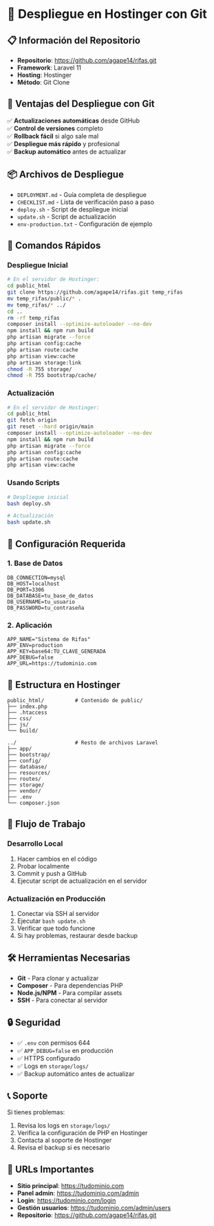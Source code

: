# 🚀 Despliegue en Hostinger con Git

## 📋 Información del Repositorio

- **Repositorio**: https://github.com/agape14/rifas.git
- **Framework**: Laravel 11
- **Hosting**: Hostinger
- **Método**: Git Clone

## 🎯 Ventajas del Despliegue con Git

✅ **Actualizaciones automáticas** desde GitHub  
✅ **Control de versiones** completo  
✅ **Rollback fácil** si algo sale mal  
✅ **Despliegue más rápido** y profesional  
✅ **Backup automático** antes de actualizar  

## 📦 Archivos de Despliegue

- `DEPLOYMENT.md` - Guía completa de despliegue
- `CHECKLIST.md` - Lista de verificación paso a paso
- `deploy.sh` - Script de despliegue inicial
- `update.sh` - Script de actualización
- `env-production.txt` - Configuración de ejemplo

## 🚀 Comandos Rápidos

### **Despliegue Inicial**
```bash
# En el servidor de Hostinger:
cd public_html
git clone https://github.com/agape14/rifas.git temp_rifas
mv temp_rifas/public/* .
mv temp_rifas/* ../
cd ..
rm -rf temp_rifas
composer install --optimize-autoloader --no-dev
npm install && npm run build
php artisan migrate --force
php artisan config:cache
php artisan route:cache
php artisan view:cache
php artisan storage:link
chmod -R 755 storage/
chmod -R 755 bootstrap/cache/
```

### **Actualización**
```bash
# En el servidor de Hostinger:
cd public_html
git fetch origin
git reset --hard origin/main
composer install --optimize-autoloader --no-dev
npm install && npm run build
php artisan migrate --force
php artisan config:cache
php artisan route:cache
php artisan view:cache
```

### **Usando Scripts**
```bash
# Despliegue inicial
bash deploy.sh

# Actualización
bash update.sh
```

## 🔧 Configuración Requerida

### **1. Base de Datos**
```env
DB_CONNECTION=mysql
DB_HOST=localhost
DB_PORT=3306
DB_DATABASE=tu_base_de_datos
DB_USERNAME=tu_usuario
DB_PASSWORD=tu_contraseña
```

### **2. Aplicación**
```env
APP_NAME="Sistema de Rifas"
APP_ENV=production
APP_KEY=base64:TU_CLAVE_GENERADA
APP_DEBUG=false
APP_URL=https://tudominio.com
```

## 📁 Estructura en Hostinger

```
public_html/          # Contenido de public/
├── index.php
├── .htaccess
├── css/
├── js/
└── build/

../                   # Resto de archivos Laravel
├── app/
├── bootstrap/
├── config/
├── database/
├── resources/
├── routes/
├── storage/
├── vendor/
├── .env
└── composer.json
```

## 🔄 Flujo de Trabajo

### **Desarrollo Local**
1. Hacer cambios en el código
2. Probar localmente
3. Commit y push a GitHub
4. Ejecutar script de actualización en el servidor

### **Actualización en Producción**
1. Conectar via SSH al servidor
2. Ejecutar `bash update.sh`
3. Verificar que todo funcione
4. Si hay problemas, restaurar desde backup

## 🛠️ Herramientas Necesarias

- **Git** - Para clonar y actualizar
- **Composer** - Para dependencias PHP
- **Node.js/NPM** - Para compilar assets
- **SSH** - Para conectar al servidor

## 🔒 Seguridad

- ✅ `.env` con permisos 644
- ✅ `APP_DEBUG=false` en producción
- ✅ HTTPS configurado
- ✅ Logs en `storage/logs/`
- ✅ Backup automático antes de actualizar

## 📞 Soporte

Si tienes problemas:
1. Revisa los logs en `storage/logs/`
2. Verifica la configuración de PHP en Hostinger
3. Contacta al soporte de Hostinger
4. Revisa el backup si es necesario

## 🎯 URLs Importantes

- **Sitio principal**: https://tudominio.com
- **Panel admin**: https://tudominio.com/admin
- **Login**: https://tudominio.com/login
- **Gestión usuarios**: https://tudominio.com/admin/users
- **Repositorio**: https://github.com/agape14/rifas.git 
